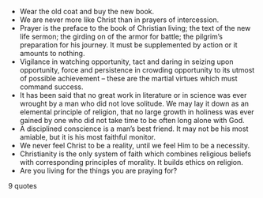  - Wear the old coat and buy the new book.
 - We are never more like Christ than in prayers of intercession.
 - Prayer is the preface to the book of Christian living; the text of the new life sermon; the girding on of the armor for battle; the pilgrim’s preparation for his journey. It must be supplemented by action or it amounts to nothing.
 - Vigilance in watching opportunity, tact and daring in seizing upon opportunity, force and persistence in crowding opportunity to its utmost of possible achievement – these are the martial virtues which must command success.
 - It has been said that no great work in literature or in science was ever wrought by a man who did not love solitude. We may lay it down as an elemental principle of religion, that no large growth in holiness was ever gained by one who did not take time to be often long alone with God.
 - A disciplined conscience is a man’s best friend. It may not be his most amiable, but it is his most faithful monitor.
 - We never feel Christ to be a reality, until we feel Him to be a necessity.
 - Christianity is the only system of faith which combines religious beliefs with corresponding principles of morality. It builds ethics on religion.
 - Are you living for the things you are praying for?

9 quotes